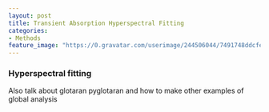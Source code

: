 ```yaml
---
layout: post
title: Transient Absorption Hyperspectral Fitting
categories:
- Methods
feature_image: "https://0.gravatar.com/userimage/244506044/7491748ddcfec0168d99b19ad7d506ea?size=256"
---
```


### Hyperspectral fitting

Also talk about glotaran pyglotaran and how to make other examples of global analysis
